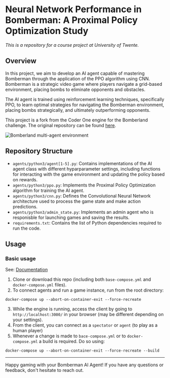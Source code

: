 # Neural Network Performance in Bomberman: A Proximal Policy Optimization Study

*This is a repository for a course project at University of Twente.*

## Overview

In this project, we aim to develop an AI agent capable of mastering Bomberman through the application of the PPO algorithm using CNN. Bomberman is a strategic video game where players navigate a grid-based environment, placing bombs to eliminate opponents and obstacles.

The AI agent is trained using reinforcement learning techniques, specifically PPO, to learn optimal strategies for navigating the Bomberman environment, placing bombs strategically, and ultimately outperforming opponents.

This project is a fork from the Coder One engine for the Bomberland challenge. The original repository can be found [here](https://github.com/CoderOneHQ/bomberland).

![Bomberland multi-agent environment](./engine/bomberland-ui/src/source-filesystem/docs/2-environment-overview/bomberland-preview.gif "Bomberland")

## Repository Structure

- `agents/python3/agent[1-5].py`: Contains implementations of the AI agent class with different hyparparameter settings, including functions for interacting with the game environment and updating the policy based on rewards.
- `agents/python3/ppo.py`: Implements the Proximal Policy Optimization algorithm for training the AI agent.
- `agents/python3/cnn.py`: Defines the Convolutional Neural Network architecture used to process the game state and make action predictions.
- `agents/python3/admin_state.py`: Implements an admin agent who is responisble for launching games and saving the results.
- `requirements.txt`: Contains the list of Python dependencies required to run the code.

## Usage

### Basic usage

See: [Documentation](https://www.gocoder.one/docs)

1. Clone or download this repo (including both `base-compose.yml` and `docker-compose.yml` files).
2. To connect agents and run a game instance, run from the root directory:

```
docker-compose up --abort-on-container-exit --force-recreate
```

3. While the engine is running, access the client by going to `http://localhost:3000/` in your browser (may be different depending on your settings).
4. From the client, you can connect as a `spectator` or `agent` (to play as a human player)
5. Whenever a change is made to `bace-compose.yml` or to `docker-compose.yml` a build is required. Do so using:
```
docker-compose up --abort-on-container-exit --force-recreate --build
```

---

Happy gaming with your Bomberman AI Agent! If you have any questions or feedback, don't hesitate to reach out.


